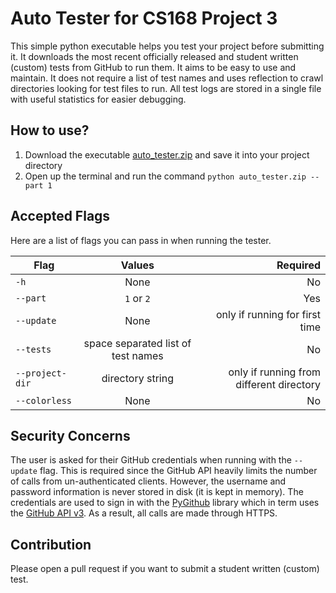 # Auto Tester for CS168 Project 3

This simple python executable helps you test your project before submitting it. It downloads the most recent officially released and student written (custom) tests from GitHub to run them. It aims to be easy to use and maintain. It does not require a list of test names and uses reflection to crawl directories looking for test files to run. All test logs are stored in a single file with useful statistics for easier debugging.

## How to use?

1. Download the executable [auto_tester.zip](https://www.dropbox.com/s/ptx91j2z174j9w5/auto_tester.zip?dl=1) and save it into your project directory
2. Open up the terminal and run the command `python auto_tester.zip --part 1`

## Accepted Flags

Here are a list of flags you can pass in when running the tester.

| Flag            | Values            | Required                                 |
| -------------   | :-------------:   | -----:                                   |
| `-h`            | None              | No                                       |
| `--part`        | `1` or `2`        | Yes                                      |
| `--update`      | None              | only if running for first time           |
| `--tests`       | space separated list of test names | No                      |
| `--project-dir` | directory string  | only if running from different directory |
| `--colorless`   | None              | No                                       |

## Security Concerns

The user is asked for their GitHub credentials when running with the `--update` flag. This is required since the GitHub API heavily limits the number of calls from un-authenticated clients. However, the username and password information is never stored in disk (it is kept in memory). The credentials are used to sign in with the [PyGithub](https://github.com/PyGithub/PyGithub) library which in term uses the [GitHub API v3](https://developer.github.com/v3/). As a result, all calls are made through HTTPS.

## Contribution

Please open a pull request if you want to submit a student written (custom) test.
